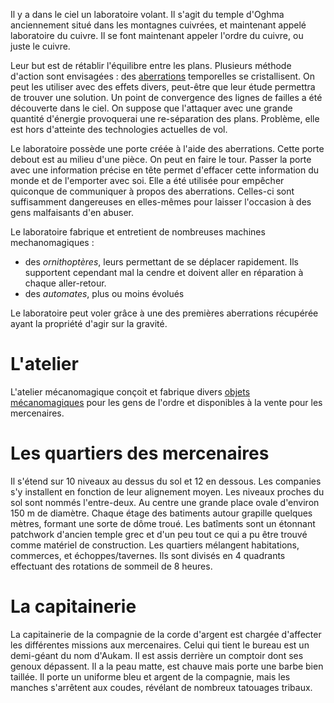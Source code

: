 
Il y a dans le ciel un laboratoire volant. Il s'agit du temple d'Oghma anciennement situé dans les montagnes cuivrées, et maintenant appelé laboratoire du cuivre. Il se font maintenant appeler l'ordre du cuivre, ou juste le cuivre.

Leur but est de rétablir l'équilibre entre les plans. Plusieurs méthode d'action sont envisagées : des [aberrations](/objets/aberration.md) temporelles se cristallisent. On peut les utiliser avec des effets divers, peut-être que leur étude permettra de trouver une solution. Un point de convergence des lignes de failles a été découverte dans le ciel. On suppose que l'attaquer avec une grande quantité d'énergie provoquerai une re-séparation des plans. Problème, elle est hors d'atteinte des technologies actuelles de vol.

Le laboratoire possède une porte créée à l'aide des aberrations. Cette porte debout est au milieu d'une pièce. On peut en faire le tour. Passer la porte avec une information précise en tête permet d'effacer cette information du monde et de l'emporter avec soi.
Elle a été utilisée pour empêcher quiconque de communiquer à propos des aberrations. Celles-ci sont suffisamment dangereuses en elles-mêmes pour laisser l'occasion à des gens malfaisants d'en abuser.

Le laboratoire fabrique et entretient de nombreuses machines mechanomagiques :
- des *ornithoptères*, leurs permettant de se déplacer rapidement. Ils supportent cependant mal la cendre et doivent aller en réparation à chaque aller-retour.
- des *automates*, plus ou moins évolués

Le laboratoire peut voler grâce à une des premières aberrations récupérée ayant la propriété d'agir sur la gravité.

# L'atelier
L'atelier mécanomagique conçoit et fabrique divers [objets mécanomagiques](/objets/mecanomagic.md) pour les gens de l'ordre et disponibles à la vente pour les mercenaires.

# Les quartiers des mercenaires

Il s'étend sur 10 niveaux au dessus du sol et 12 en dessous. Les companies s'y installent en fonction de leur alignement moyen. Les niveaux proches du sol sont nommés l'entre-deux.
Au centre une grande place ovale d'environ 150 m de diamètre. Chaque étage des batiments autour grapille quelques mètres, formant une sorte de dôme troué. Les batîments sont un étonnant patchwork d'ancien temple grec et d'un peu tout ce qui a pu être trouvé comme matériel de construction.
Les quartiers mélangent habitations, commerces, et échoppes/tavernes.
Ils sont divisés en 4 quadrants effectuant des rotations de sommeil de 8 heures.

# La capitainerie

La capitainerie de la compagnie de la corde d'argent est chargée d'affecter les différentes missions aux mercenaires.
Celui qui tient le bureau est un demi-géant du nom d'Aukam. Il est assis derrière un comptoir dont ses genoux dépassent.
Il a la peau matte, est chauve mais porte une barbe bien taillée. Il porte un uniforme bleu et argent de la compagnie, mais les manches s'arrêtent aux coudes, révélant de nombreux tatouages tribaux.



